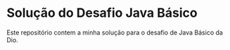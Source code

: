 # Solução do Desafio Java Básico 

Este repositório contem a minha solução para o desafio de Java Básico da Dio.